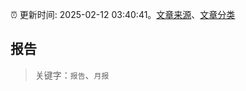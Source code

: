 :alarm_clock: 更新时间: 2025-02-12 03:40:41。[文章来源](/README.md)、[文章分类](/TAGS.md)

## 报告


> 关键字：`报告`、`月报`



